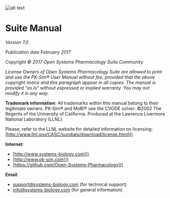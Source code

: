 ![alt text](https://i.imgur.com/WTngZzF.png "Logo")

# Suite Manual
*Version 7.0*

_Publication date February 2017_

_Copyright © 2017 Open Systems Pharmacology Suite Community_

_License Owners of Open Systems Pharmacology Suite are allowed to print and use the PK-Sim® User Manual without fee, provided that the
above copyright notice and this paragraph appear in all copies.
The manual is provided “as is” without expressed or implied warranty. You may not modify it in any way._

**Trademark information**: All trademarks within this manual belong to their legitimate owners.
PK-Sim® and MoBi® use the CVODE solver:
©2002 The Regents of the University of California. Produced at the Lawrence Livermore National Laboratory (LLNL).

Please, refer to the LLNL website for detailed information on licensing: [http://www.llnl.gov/CASC/sundials/download/license.html]()

**Internet**:

* [http://www.systems-biology.com]()
* [http://www.pk-sim.com]()
* [https://github.com/Open-Systems-Pharmacology]()

**Email**:

* [support@systems-biology.com](mailto:support@systems-biology.com) (for technical support)
* [info@systems-biology.com](mailto:info@systems-biology.com) (for general information)


